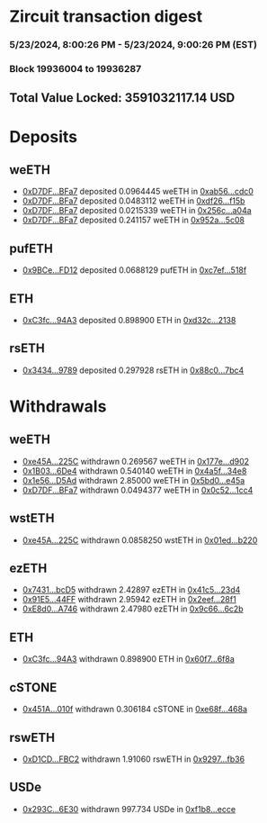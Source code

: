 # Zircuit transaction digest
### 5/23/2024, 8:00:26 PM - 5/23/2024, 9:00:26 PM (EST)
### Block 19936004 to 19936287

## Total Value Locked: 3591032117.14 USD

# Deposits
## weETH
- [0xD7DF...BFa7](https://etherscan.io/address/0xD7DF7E085214743530afF339aFC420c7c720BFa7) deposited 0.0964445 weETH in [0xab56...cdc0](https://etherscan.io/tx/0xD7DF7E085214743530afF339aFC420c7c720BFa7)
- [0xD7DF...BFa7](https://etherscan.io/address/0xD7DF7E085214743530afF339aFC420c7c720BFa7) deposited 0.0483112 weETH in [0xdf26...f15b](https://etherscan.io/tx/0xD7DF7E085214743530afF339aFC420c7c720BFa7)
- [0xD7DF...BFa7](https://etherscan.io/address/0xD7DF7E085214743530afF339aFC420c7c720BFa7) deposited 0.0215339 weETH in [0x256c...a04a](https://etherscan.io/tx/0xD7DF7E085214743530afF339aFC420c7c720BFa7)
- [0xD7DF...BFa7](https://etherscan.io/address/0xD7DF7E085214743530afF339aFC420c7c720BFa7) deposited 0.241157 weETH in [0x952a...5c08](https://etherscan.io/tx/0xD7DF7E085214743530afF339aFC420c7c720BFa7)
## pufETH
- [0x9BCe...FD12](https://etherscan.io/address/0x9BCe6bdc780c609C303daC83E7e57252e3f8FD12) deposited 0.0688129 pufETH in [0xc7ef...518f](https://etherscan.io/tx/0x9BCe6bdc780c609C303daC83E7e57252e3f8FD12)
## ETH
- [0xC3fc...94A3](https://etherscan.io/address/0xC3fcF4Ca349136A6773A3EA700C30970529194A3) deposited 0.898900 ETH in [0xd32c...2138](https://etherscan.io/tx/0xC3fcF4Ca349136A6773A3EA700C30970529194A3)
## rsETH
- [0x3434...9789](https://etherscan.io/address/0x34349c5569e7B846c3558961552D2202760A9789) deposited 0.297928 rsETH in [0x88c0...7bc4](https://etherscan.io/tx/0x34349c5569e7B846c3558961552D2202760A9789)
# Withdrawals
## weETH
- [0xe45A...225C](https://etherscan.io/address/0xe45A718D1990eeCece9a81503B69a2BbB231225C) withdrawn 0.269567 weETH in [0x177e...d902](https://etherscan.io/tx/0xe45A718D1990eeCece9a81503B69a2BbB231225C)
- [0x1B03...6De4](https://etherscan.io/address/0x1B0383F2cCa1939827A65467F9d79aF00e316De4) withdrawn 0.540140 weETH in [0x4a5f...34e8](https://etherscan.io/tx/0x1B0383F2cCa1939827A65467F9d79aF00e316De4)
- [0x1e56...D5Ad](https://etherscan.io/address/0x1e56Bff5Ea6643985008521650Df481132aAD5Ad) withdrawn 2.85000 weETH in [0x5bd0...e45a](https://etherscan.io/tx/0x1e56Bff5Ea6643985008521650Df481132aAD5Ad)
- [0xD7DF...BFa7](https://etherscan.io/address/0xD7DF7E085214743530afF339aFC420c7c720BFa7) withdrawn 0.0494377 weETH in [0x0c52...1cc4](https://etherscan.io/tx/0xD7DF7E085214743530afF339aFC420c7c720BFa7)
## wstETH
- [0xe45A...225C](https://etherscan.io/address/0xe45A718D1990eeCece9a81503B69a2BbB231225C) withdrawn 0.0858250 wstETH in [0x01ed...b220](https://etherscan.io/tx/0xe45A718D1990eeCece9a81503B69a2BbB231225C)
## ezETH
- [0x7431...bcD5](https://etherscan.io/address/0x7431e8C7A4cfc15a3B1D8A26014623d9d788bcD5) withdrawn 2.42897 ezETH in [0x41c5...23d4](https://etherscan.io/tx/0x7431e8C7A4cfc15a3B1D8A26014623d9d788bcD5)
- [0x91E5...44FF](https://etherscan.io/address/0x91E5f0E577A250c1B4A7ba47b914bF539c5D44FF) withdrawn 2.95942 ezETH in [0x2eef...28f1](https://etherscan.io/tx/0x91E5f0E577A250c1B4A7ba47b914bF539c5D44FF)
- [0xE8d0...A746](https://etherscan.io/address/0xE8d0cd3Ec20AFef0a7A2F7b0da3C1A503A47A746) withdrawn 2.47980 ezETH in [0x9c66...6c2b](https://etherscan.io/tx/0xE8d0cd3Ec20AFef0a7A2F7b0da3C1A503A47A746)
## ETH
- [0xC3fc...94A3](https://etherscan.io/address/0xC3fcF4Ca349136A6773A3EA700C30970529194A3) withdrawn 0.898900 ETH in [0x60f7...6f8a](https://etherscan.io/tx/0xC3fcF4Ca349136A6773A3EA700C30970529194A3)
## cSTONE
- [0x451A...010f](https://etherscan.io/address/0x451A63C803787464740E60E8559e42Dec2F8010f) withdrawn 0.306184 cSTONE in [0xe68f...468a](https://etherscan.io/tx/0x451A63C803787464740E60E8559e42Dec2F8010f)
## rswETH
- [0xD1CD...FBC2](https://etherscan.io/address/0xD1CD07BCd34C82524f392b79afFFa7531eDBFBC2) withdrawn 1.91060 rswETH in [0x9297...fb36](https://etherscan.io/tx/0xD1CD07BCd34C82524f392b79afFFa7531eDBFBC2)
## USDe
- [0x293C...6E30](https://etherscan.io/address/0x293C6937D8D82e05B01335F7B33FBA0c8e256E30) withdrawn 997.734 USDe in [0xf1b8...ecce](https://etherscan.io/tx/0x293C6937D8D82e05B01335F7B33FBA0c8e256E30)
